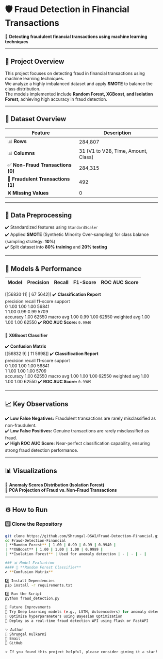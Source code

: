 # 🛡️ Fraud Detection in Financial Transactions  

🚀 **Detecting fraudulent financial transactions using machine learning techniques**  

---

## 📌 Project Overview  
This project focuses on detecting fraud in financial transactions using machine learning techniques.  
We analyze a highly imbalanced dataset and apply **SMOTE** to balance the class distribution.  
The models implemented include **Random Forest, XGBoost, and Isolation Forest**, achieving high accuracy in fraud detection.  

---

## 📂 Dataset Overview  
| Feature | Description |  
|---------|------------|  
| 📊 **Rows** | 284,807 |  
| 📊 **Columns** | 31 (V1 to V28, Time, Amount, Class) |  
| ✅ **Non-Fraud Transactions (0)** | 284,315 |  
| 🚨 **Fraudulent Transactions (1)** | 492 |  
| ❌ **Missing Values** | 0 |  

---

## 🔄 Data Preprocessing  
✔️ Standardized features using `StandardScaler`  
✔️ Applied **SMOTE** (Synthetic Minority Over-sampling) for class balance (sampling strategy: **10%**)  
✔️ Split dataset into **80% training** and **20% testing**  

---

## 🤖 Models & Performance  
| Model | Precision | Recall | F1-Score | ROC AUC Score |  
|--------|----------|--------|----------|---------------|  
[[56830 11]
[ 67 5642]]
✔️ **Classification Report**  
           precision    recall  f1-score   support  
0          1.00        1.00       1.00      56841  
1          1.00        0.99       0.99       5709  
accuracy 1.00 62550
macro avg 1.00 0.99 1.00 62550
weighted avg 1.00 1.00 1.00 62550
✔️ **ROC AUC Score:** `0.9940`  

#### 🔹 **XGBoost Classifier**  
✔️ **Confusion Matrix**  
[[56832 9]
[ 11 5698]]
✔️ **Classification Report**  
           precision    recall  f1-score   support  
0          1.00        1.00       1.00      56841  
1          1.00        1.00       1.00       5709  
accuracy 1.00 62550
macro avg 1.00 1.00 1.00 62550
weighted avg 1.00 1.00 1.00 62550
✔️ **ROC AUC Score:** `0.9989`  

---

## 📈 Key Observations  
✔️ **Low False Negatives:** Fraudulent transactions are rarely misclassified as non-fraudulent.  
✔️ **Low False Positives:** Genuine transactions are rarely misclassified as fraud.  
✔️ **High ROC AUC Score:** Near-perfect classification capability, ensuring strong fraud detection performance.  

---

## 📊 Visualizations  
📌 **Anomaly Scores Distribution (Isolation Forest)**  
📌 **PCA Projection of Fraud vs. Non-Fraud Transactions**  

---

## ⚙️ How to Run  

### 1️⃣ Clone the Repository  
```sh
git clone https://github.com/Shrungal-DSAI/Fraud-Detection-Financial.git
cd Fraud-Detection-Financial
| **Random Forest** | 1.00 | 0.99 | 0.99 | 0.9940 |  
| **XGBoost** | 1.00 | 1.00 | 1.00 | 0.9989 |  
| **Isolation Forest** | Used for anomaly detection | - | - | - |  

### 📊 Model Evaluation  
#### 🔹 **Random Forest Classifier**  
✔️ **Confusion Matrix**

2️⃣ Install Dependencies
pip install -r requirements.txt

3️⃣ Run the Script
python fraud_detection.py

🔮 Future Improvements
🚀 Try Deep Learning models (e.g., LSTM, Autoencoders) for anomaly detection
🚀 Optimize hyperparameters using Bayesian Optimization
🚀 Deploy as a real-time fraud detection API using Flask or FastAPI

✨ Author
👤 Shrungal Kulkarni
📧 Email
🔗 GitHub

⭐ If you found this project helpful, please consider giving it a star! 🌟
